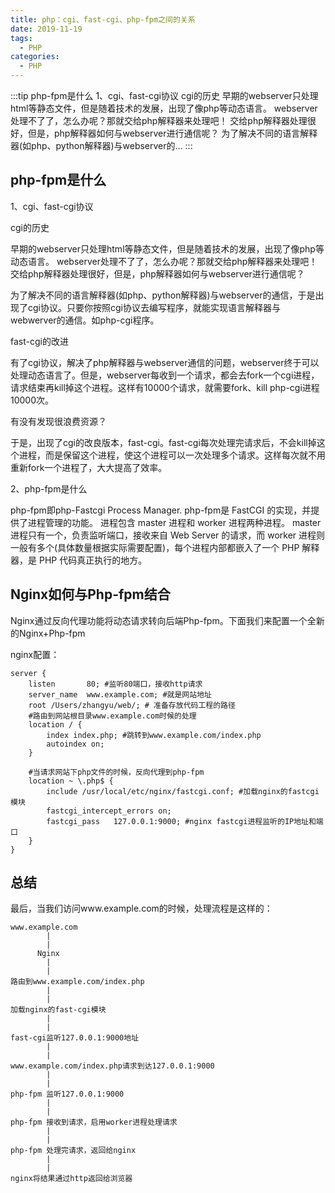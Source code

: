 ```yaml
---
title: php：cgi、fast-cgi、php-fpm之间的关系
date: 2019-11-19
tags:
  - PHP
categories:
  - PHP
---
```


:::tip
php-fpm是什么
1、cgi、fast-cgi协议
cgi的历史
早期的webserver只处理html等静态文件，但是随着技术的发展，出现了像php等动态语言。
webserver处理不了了，怎么办呢？那就交给php解释器来处理吧！
交给php解释器处理很好，但是，php解释器如何与webserver进行通信呢？
为了解决不同的语言解释器(如php、python解释器)与webserver的...
:::

<!-- more -->

## php-fpm是什么
1、cgi、fast-cgi协议

cgi的历史

早期的webserver只处理html等静态文件，但是随着技术的发展，出现了像php等动态语言。 
webserver处理不了了，怎么办呢？那就交给php解释器来处理吧！ 
交给php解释器处理很好，但是，php解释器如何与webserver进行通信呢？

为了解决不同的语言解释器(如php、python解释器)与webserver的通信，于是出现了cgi协议。只要你按照cgi协议去编写程序，就能实现语言解释器与webwerver的通信。如php-cgi程序。

fast-cgi的改进

有了cgi协议，解决了php解释器与webserver通信的问题，webserver终于可以处理动态语言了。但是，webserver每收到一个请求，都会去fork一个cgi进程，请求结束再kill掉这个进程。这样有10000个请求，就需要fork、kill php-cgi进程10000次。

有没有发现很浪费资源？

于是，出现了cgi的改良版本，fast-cgi。fast-cgi每次处理完请求后，不会kill掉这个进程，而是保留这个进程，使这个进程可以一次处理多个请求。这样每次就不用重新fork一个进程了，大大提高了效率。

2、php-fpm是什么

php-fpm即php-Fastcgi Process Manager. 
php-fpm是 FastCGI 的实现，并提供了进程管理的功能。 
进程包含 master 进程和 worker 进程两种进程。 
master 进程只有一个，负责监听端口，接收来自 Web Server 的请求，而 worker 进程则一般有多个(具体数量根据实际需要配置)，每个进程内部都嵌入了一个 PHP 解释器，是 PHP 代码真正执行的地方。
## Nginx如何与Php-fpm结合
Nginx通过反向代理功能将动态请求转向后端Php-fpm。下面我们来配置一个全新的Nginx+Php-fpm

nginx配置：
```shell
server {
    listen       80; #监听80端口，接收http请求
    server_name  www.example.com; #就是网站地址
    root /Users/zhangyu/web/; # 准备存放代码工程的路径
    #路由到网站根目录www.example.com时候的处理
    location / {
        index index.php; #跳转到www.example.com/index.php
        autoindex on;
    }   

    #当请求网站下php文件的时候，反向代理到php-fpm
    location ~ \.php$ {
        include /usr/local/etc/nginx/fastcgi.conf; #加载nginx的fastcgi模块
        fastcgi_intercept_errors on;
        fastcgi_pass   127.0.0.1:9000; #nginx fastcgi进程监听的IP地址和端口
    }
}
```
## 总结
最后，当我们访问www.example.com的时候，处理流程是这样的：
```shell
www.example.com
        |
        |
      Nginx
        |
        |
路由到www.example.com/index.php
        |
        |
加载nginx的fast-cgi模块
        |
        |
fast-cgi监听127.0.0.1:9000地址
        |
        |
www.example.com/index.php请求到达127.0.0.1:9000
        |
        |
php-fpm 监听127.0.0.1:9000
        |
        |
php-fpm 接收到请求，启用worker进程处理请求
        |
        |
php-fpm 处理完请求，返回给nginx
        |
        |
nginx将结果通过http返回给浏览器
```
